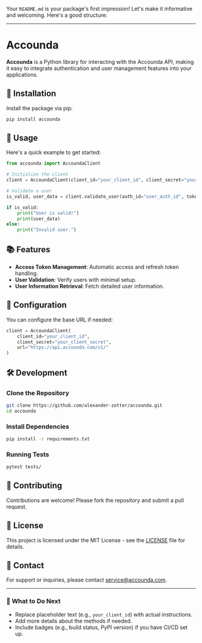 Your `README.md` is your package's first impression! Let's make it informative and welcoming. Here's a good structure:

---

# Accounda

**Accounda** is a Python library for interacting with the Accounda API, making it easy to integrate authentication and user management features into your applications.

## 🚀 Installation

Install the package via pip:

```bash
pip install accounda
```

## 📖 Usage

Here's a quick example to get started:

```python
from accounda import AccoundaClient

# Initialize the client
client = AccoundaClient(client_id="your_client_id", client_secret="your_client_secret")

# Validate a user
is_valid, user_data = client.validate_user(auth_id="user_auth_id", token="user_token")

if is_valid:
    print("User is valid!")
    print(user_data)
else:
    print("Invalid user.")
```

## 📚 Features

- **Access Token Management**: Automatic access and refresh token handling.
- **User Validation**: Verify users with minimal setup.
- **User Information Retrieval**: Fetch detailed user information.

## 🔧 Configuration

You can configure the base URL if needed:

```python
client = AccoundaClient(
    client_id="your_client_id",
    client_secret="your_client_secret",
    url="https://api.accounda.com/v1/"
)
```

## 🛠️ Development

### Clone the Repository
```bash
git clone https://github.com/alexander-zotter/accounda.git
cd accounda
```

### Install Dependencies
```bash
pip install -r requirements.txt
```

### Running Tests
```bash
pytest tests/
```

## 🤝 Contributing

Contributions are welcome! Please fork the repository and submit a pull request.

## 📄 License

This project is licensed under the MIT License - see the [LICENSE](LICENSE) file for details.

## 📧 Contact

For support or inquiries, please contact [service@accounda.com](mailto:service@accounda.com).

---

### 🔹 **What to Do Next**
- Replace placeholder text (e.g., `your_client_id`) with actual instructions.
- Add more details about the methods if needed.
- Include badges (e.g., build status, PyPI version) if you have CI/CD set up.
